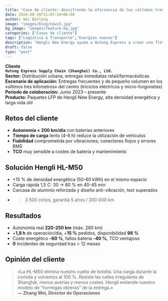 ```yaml
---
title: "Caso de cliente: descifrando la eficiencia de los «últimos tres kilómetros»"
date: 2024-08-20T11:07:10+06:00
author: Wei Benlong
image: "images/blog/news3.jpg"
bg_image: "images/feature-bg.jpg"
categories: ["Casos de cliente"]
tags: ["Logística & Transporte","Energías nuevas"]
description: "Hengli New Energy ayuda a Hutong Express a crear una flota urbana de micro-entrega eléctrica flexible y eficiente"
draft: false
type: "post"
---
```


**Cliente**  
**`Hutong Express Supply Chain (Shanghai) Co., Ltd.`**  
**Sector:** Distribución urbana, entregas inmediatas retail/farmacéuticas  
**Escenario de aplicación:** Entregas frecuentes y de pequeño volumen en los «últimos tres kilómetros» del centro (triciclos eléctricos y micro-furgonetas)  
**Periodo de colaboración:** Junio 2023 – presente  
**Producto:** Paquetes LFP de Hengli New Energy, alta densidad energética y larga vida útil  

<!--more-->

## Retos del cliente

- **Autonomía < 200 km/día** con baterías anteriores  
- **Tiempo de carga** lento (4-6 h) reduce la utilización de vehículos  
- **Fiabilidad** comprometida por vibraciones; conectores flojos y errores BMS  
- **TCO** muy sensible a costes de batería y mantenimiento

## Solución Hengli **HL-M50**

- +15 % de densidad energética (50-60 kWh) en el mismo espacio  
- Carga rápida 1,5 C: 30 → 80 % en 40-45 min  
- Carcasa de aluminio reforzada y diseño anti-vibración, test superados  
- > 3 500 ciclos, garantía 5 años / 300 000 km

## Resultados

- Autonomía real **220-250 km** (máx. 280 km)  
- +**1,8 h** de operación/día, +**15 %** pedidos, disponibilidad **98 %**  
- Coste energético –**60 %**, fallos batería –**40 %**, TCO ventajoso  
- **0** incidentes de seguridad tras > 12 meses

## Opinión del cliente
> «La HL-M50 elimina nuestro cuello de botella. Una carga durante la comida y volvemos al 100 %. Resiste las calles irregulares de Shanghái, menos averías y menos costes. Hengli entiende nuestro modelo de “hormigas obreras” de la entrega.»  
> **— Zhang Wei, Director de Operaciones**

